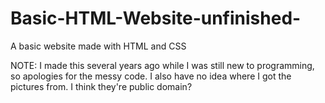 # Basic-HTML-Website-unfinished-
A basic website made with HTML and CSS

NOTE: I made this several years ago while I was still new to programming, so apologies for the messy code. 
I also have no idea where I got the pictures from. I think they're public domain?

